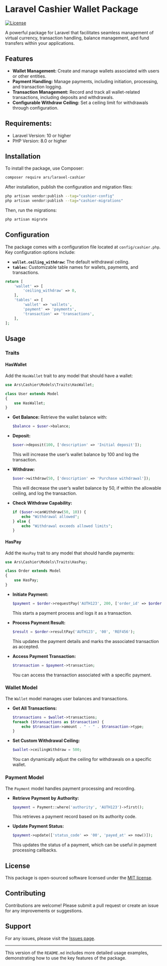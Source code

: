 # Laravel Cashier Wallet Package

[![License](https://img.shields.io/github/license/alireza2000sajedi/laravel-cashier)](LICENSE)

A powerful package for Laravel that facilitates seamless management of virtual currency, transaction handling, balance management, and fund transfers within your applications.

## Features

- **Wallet Management:** Create and manage wallets associated with users or other entities.
- **Payment Handling:** Manage payments, including initiation, processing, and transaction logging.
- **Transaction Management:** Record and track all wallet-related transactions, including deposits and withdrawals.
- **Configurable Withdraw Ceiling:** Set a ceiling limit for withdrawals through configuration.

## Requirements:

- Laravel Version: 10 or higher
- PHP Version: 8.0 or higher

## Installation

To install the package, use Composer:

```bash
composer require ars/laravel-cashier
```

After installation, publish the configuration and migration files:

```bash
php artisan vendor:publish --tag="cashier-config"
php artisan vendor:publish --tag="cashier-migrations"
```

Then, run the migrations:

```bash
php artisan migrate
```

## Configuration

The package comes with a configuration file located at `config/cashier.php`. Key configuration options include:

- **`wallet.ceiling_withdraw`:** The default withdrawal ceiling.
- **`tables`:** Customizable table names for wallets, payments, and transactions.

```php
return [
    'wallet' => [
        'ceiling_withdraw' => 0,
    ],
    'tables' => [
        'wallet' => 'wallets',
        'payment' => 'payments',
        'transaction' => 'transactions',
    ],
];
```

## Usage

### Traits

#### HasWallet

Add the `HasWallet` trait to any model that should have a wallet:

```php
use Ars\Cashier\Models\Traits\HasWallet;

class User extends Model
{
    use HasWallet;
}
```

- **Get Balance:** Retrieve the wallet balance with:

  ```php
  $balance = $user->balance;
  ```

- **Deposit:**

  ```php
  $user->deposit(100, ['description' => 'Initial deposit']);
  ```

  This will increase the user’s wallet balance by 100 and log the transaction.

- **Withdraw:**

  ```php
  $user->withdraw(50, ['description' => 'Purchase withdrawal']);
  ```

  This will decrease the user’s wallet balance by 50, if within the allowable ceiling, and log the transaction.

- **Check Withdraw Capability:**

  ```php
  if ($user->canWithdraw(50, 10)) {
      echo "Withdrawal allowed";
  } else {
      echo "Withdrawal exceeds allowed limits";
  }
  ```

#### HasPay

Add the `HasPay` trait to any model that should handle payments:

```php
use Ars\Cashier\Models\Traits\HasPay;

class Order extends Model
{
    use HasPay;
}
```

- **Initiate Payment:**

  ```php
  $payment = $order->requestPay('AUTH123', 200, ['order_id' => $order->id]);
  ```

  This starts a payment process and logs it as a transaction.

- **Process Payment Result:**

  ```php
  $result = $order->resultPay('AUTH123', '00', 'REF456');
  ```

  This updates the payment details and marks the associated transaction as accepted.

- **Access Payment Transaction:**

  ```php
  $transaction = $payment->transaction;
  ```

  You can access the transaction associated with a specific payment.

### Wallet Model

The `Wallet` model manages user balances and transactions.

- **Get All Transactions:**

  ```php
  $transactions = $wallet->transactions;
  foreach ($transactions as $transaction) {
      echo $transaction->amount . " - " . $transaction->type;
  }
  ```

- **Set Custom Withdrawal Ceiling:**

  ```php
  $wallet->ceilingWithdraw = 500;
  ```

  You can dynamically adjust the ceiling for withdrawals on a specific wallet.

### Payment Model

The `Payment` model handles payment processing and recording.

- **Retrieve Payment by Authority:**

  ```php
  $payment = Payment::where('authority', 'AUTH123')->first();
  ```

  This retrieves a payment record based on its authority code.

- **Update Payment Status:**

  ```php
  $payment->update(['status_code' => '00', 'payed_at' => now()]);
  ```

  This updates the status of a payment, which can be useful in payment processing callbacks.

## License

This package is open-sourced software licensed under the [MIT license](LICENSE).

## Contributing

Contributions are welcome! Please submit a pull request or create an issue for any improvements or suggestions.

## Support

For any issues, please visit the [Issues page](https://github.com/alireza2000sajedi/laravel-cashier/issues).

---

This version of the `README.md` includes more detailed usage examples, demonstrating how to use the key features of the package.
